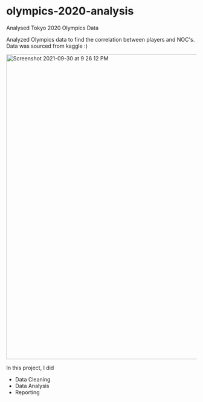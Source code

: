 # olympics-2020-analysis
Analysed Tokyo 2020 Olympics Data 


Analyzed Olympics data to find the correlation between players and NOC's. Data was sourced from kaggle :) 


<img width="808" alt="Screenshot 2021-09-30 at 9 26 12 PM" src="https://user-images.githubusercontent.com/79209048/135489736-9a2d25a3-351a-4b59-9f4a-80ac2037a17f.png">


In this project, I did 

* Data Cleaning
* Data Analysis
* Reporting 

